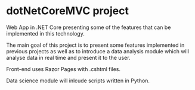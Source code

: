 # dotNetCoreMVC project
Web App in .NET Core presenting some of the features that can be implemented in this technology.

The main goal of this project is to present some features implemented in previous projects as well as to introduce a data analysis module which will analyse data in real time and present it to the user. 

Front-end uses Razor Pages with .cshtml files. 

Data science module will inlcude scripts written in Python. 
